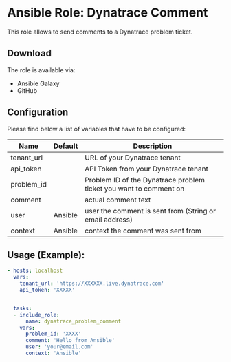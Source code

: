 # Ansible Role: Dynatrace Comment

This role allows to send comments to a Dynatrace problem ticket.

## Download

The role is available via:

- Ansible Galaxy
- GitHub 

## Configuration

Please find below a list of variables that have to be configured:

| Name            | Default | Description
|-----------------|---------|------------
| tenant_url      |         | URL of your Dynatrace tenant
| api_token       |         | API Token from your Dynatrace tenant
| problem_id      |         | Problem ID of the Dynatrace problem ticket you want to comment on
| comment         |         | actual comment text
| user            | Ansible | user the comment is sent from (String or email address)
| context         | Ansible | context the comment was sent from


## Usage (Example):

```yaml
- hosts: localhost
  vars:
    tenant_url: 'https://XXXXXX.live.dynatrace.com'
    api_token: 'XXXXX'


  tasks:
  - include_role:
      name: dynatrace_problem_comment
    vars: 
      problem_id: 'XXXX'
      comment: 'Hello from Ansible'
      user: 'your@email.com'
      context: 'Ansible'

```
